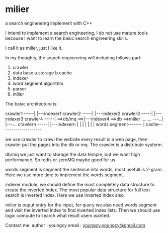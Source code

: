 # milier
a search engineering implement with C++

I intend to implement a search engineering, I do not use mature tools because I want to learn the basic
search engineering skills.

I call it as milier, just I like it.

In my thoughts, the search engineering will including follows part:
  1. crawler
  2. data base a.storage b.cache
  3. indexer
  4. word segment algorithm
  5. parser
  6. milier
  
The basic architecture is:


  crawler1  -----|                  |---indexer1
  crawler2  -----|                  |---indexer2
  crawler3  -----|                  |---indexer3
  crawler4  -----|	==>db/mq ==>|---indexer4 ==>db ==>milier
  ........  ---..|                  |---...
  crawlern  -----|                  |---indexern	|
                                        |               |
                                        |               |
                                        |               |
                     words segment-------               |
                                cache--------------------
									
we use crawler to crawl the website every result is a web page, then crawler put
the pages into the db or mq. The crawler is a distribute systerm.

db/mq we just want to storage the data temple, but we want high performance. So
redis or zeroMQ maybe good for us.

words segment is segment the sentence into words, most usefull is 2-gram. Here we
use more time to implement the words segment.

indexer module, we should define the most completely data structure to create the
inverted index. The most popular data structure for full text search is inverted index.
Here we use inverted index also.

milier is ouput entry for the input, for query we also need words segment and visit
the inverted index to find inverted index lists. Then we should use logic compute to
search what result users wanted.

Contact me:
	author : youngcy
	email  : youngcy.youngcy@gmail.com
